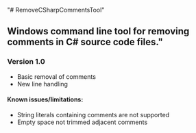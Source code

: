 "# RemoveCSharpCommentsTool" 

## Windows command line tool for removing comments in C# source code files."

### Version 1.0

- Basic removal of comments
- New line handling

#### Known issues/limitations:

- String literals containing comments are not supported
- Empty space not trimmed adjacent comments
